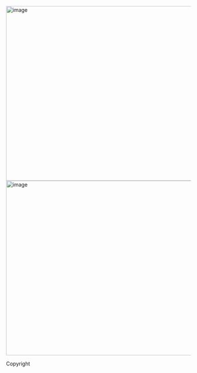 <img width="900" height="475" alt="image" src="https://github.com/user-attachments/assets/f025de6f-79d7-4a71-b803-71a7e2914c98" />

<img width="900" height="475" alt="image" src="https://github.com/user-attachments/assets/513af7f0-2733-46b5-981a-9fb6544151ff" />



Copyright
